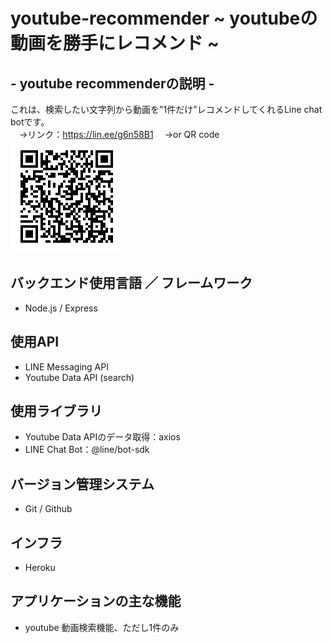 # youtube-recommender ~ youtubeの動画を勝手にレコメンド ~

## - youtube recommenderの説明 -
これは、検索したい文字列から動画を"1件だけ"レコメンドしてくれるLine chat botです。<br>
　→リンク：https://lin.ee/g6n58B1
　→or QR code
![QRcode](/qrcode/M.png) 

## バックエンド使用言語 ／ フレームワーク
- Node.js / Express

## 使用API
- LINE Messaging API
- Youtube Data API (search)

## 使用ライブラリ
- Youtube Data APIのデータ取得：axios
- LINE Chat Bot：@line/bot-sdk

## バージョン管理システム
- Git / Github

## インフラ
- Heroku

## アプリケーションの主な機能
- youtube 動画検索機能、ただし1件のみ
